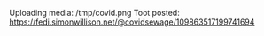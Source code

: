 Uploading media: /tmp/covid.png
Toot posted: https://fedi.simonwillison.net/@covidsewage/109863517199741694

